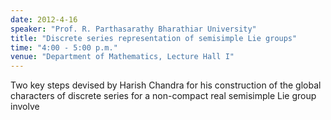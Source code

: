 ```yaml
---
date: 2012-4-16
speaker: "Prof. R. Parthasarathy Bharathiar University"
title: "Discrete series representation of semisimple Lie groups"
time: "4:00 - 5:00 p.m."
venue: "Department of Mathematics, Lecture Hall I"
---
```

Two key steps devised by Harish Chandra for his construction of the
global characters of discrete series for a non-compact real semisimple
Lie group involve
